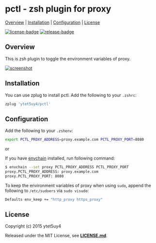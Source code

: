# pctl - zsh plugin for proxy

[Overview](#overview) |
[Installation](#installation) |
[Configuration](#configuration) |
[License](#license)

[![license-badge]][license-link]
[![release-badge]][release-link]

## Overview

This is zsh plugin to toggle the environment variables of proxy.

[![screenshot]][demo-link]

## Installation

You can use zplug to install pctl.
Add the following to your `.zshrc`:

```zsh
zplug 'ytet5uy4/pctl'
```

## Configuration

Add the following to your `.zshenv`:

```zsh
export PCTL_PROXY_ADDRESS=proxy.example.com PCTL_PROXY_PORT=8080
```

or

If you have [envchain][envchain-link] installed, run following command:

```zsh
$ envchain --set proxy PCTL_PROXY_ADDRESS PCTL_PROXY_PORT
proxy.PCTL_PROXY_ADDRESS: proxy.example.com
proxy.PCTL_PROXY_PORT: 8080
```

To keep the environment variables of proxy when using `sudo`,
append the following to `/etc/sudoers` via `sudo visudo`:

```zsh
Defaults env_keep += "http_proxy https_proxy"
```

## License

Copyright (c) 2015 ytet5uy4

Released under the MIT License, see **[LICENSE.md][license-link]**.

[screenshot]: https://image.ytet5uy4.com/170920171514.png
[release-badge]: https://img.shields.io/github/release/ytet5uy4/pctl.svg?style=flat-square
[license-badge]: https://img.shields.io/github/license/ytet5uy4/pctl.svg?style=flat-square

[demo-link]: //asciinema.org/a/59no1i98y61fvpdcq3n086r3h
[release-link]: //github.com/ytet5uy4/pctl/releases/latest
[license-link]: LICENSE.md
[envchain-link]: //github.com/sorah/envchain

